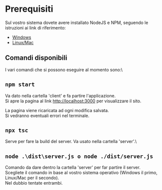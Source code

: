# Prerequisiti

Sul vostro sistema dovete avere installato NodeJS e NPM, seguendo le istruzioni
ai link di riferimento:

- [Windows](https://github.com/coreybutler/nvm-windows)
- [Linux/Mac](https://nodejs.org/en/download/package-manager)

## Comandi disponibili

I vari comandi che si possono eseguire al momento sono:\

## `npm start`

Va dato nella cartella 'client' e fa partire l'applicazione.\
Si apre la pagina al link [http://localhost:3000](http://localhost:3000) per
visualizzare il sito.

La pagina viene ricaricata ad ogni modifica salvata.\
Si vedranno eventuali errori nel terminale.

## `npx tsc`

Serve per fare la build del server. Va usato nella cartella 'server'.\

## `node .\dist\server.js o node ./dist/server.js`

Comando da dare dentro la cartella 'server' per far partire il server. Scegliete
il comando in base al vostro sistema operativo (Windows il primo, Linux/Mac per
il secondo).\
Nel dubbio tentate entrambi.
